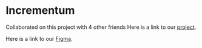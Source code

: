 # Incrementum
Collaborated on this project with 4 other friends
Here is a link to our [project](https://incrementumapp.herokuapp.com/). 

Here is a link to our [Figma](https://www.figma.com/file/rTsrAiPW5q52nB5gFq4kyR/Incrementum?node-id=0%3A1).
